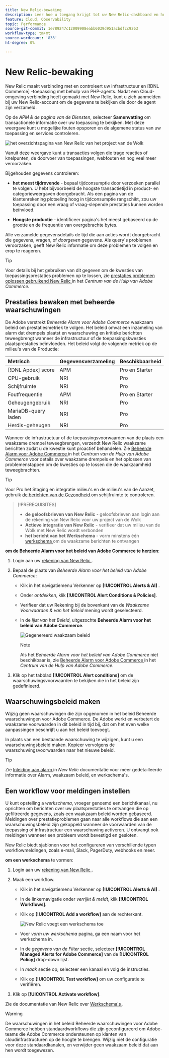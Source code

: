 ```yaml
---
title: New Relic-bewaking
description: Leer hoe u toegang krijgt tot uw New Relic-dashboard en hoe u gegevens van uw Adobe Commerce analyseert over het infrastructuurproject in de cloud.
feature: Cloud, Observability
topic: Performance
source-git-commit: 1e789247c12009908eabb6039d951acbdfcc9263
workflow-type: tm+mt
source-wordcount: '833'
ht-degree: 0%

---
```


# New Relic-bewaking

New Relic maakt verbinding met en controleert uw infrastructuur en [!DNL Commerce] -toepassing met behulp van PHP-agents. Nadat een Cloud-omgeving verbinding heeft gemaakt met New Relic, kunt u zich aanmelden bij uw New Relic-account om de gegevens te bekijken die door de agent zijn verzameld.

Op de _APM &amp; de pagina van de Diensten_, selecteer **Samenvatting** om transactionele informatie over uw toepassing te bekijken. Met deze weergave kunt u mogelijke fouten opsporen en de algemene status van uw toepassing en services controleren.

![ het overzichtspagina van New Relic van het project van de Wolk ](../../assets/new-relic/dashboard.png)

Vanuit deze weergave kunt u transacties volgen die trage reacties of knelpunten, de doorvoer van toepassingen, webfouten en nog veel meer veroorzaken.

Bijgehouden gegevens controleren:

- **het meest tijdrovende** - bepaal tijdconsumptie door verzoeken parallel te volgen. U hebt bijvoorbeeld de hoogste transactietijd in product- en categorieweergaven doorgebracht. Als een pagina van de klantenrekening plotseling hoog in tijdconsumptie rangschikt, zou uw toepassing door een vraag of vraag-slepende prestaties kunnen worden beïnvloed.

- **Hoogste productie** - identificeer pagina&#39;s het meest gebaseerd op de grootte en de frequentie van overgebrachte bytes.

Alle verzamelde gegevensdetails de tijd die aan acties wordt doorgebracht die gegevens, vragen, of _doorgeven_ gegevens. Als query&#39;s problemen veroorzaken, geeft New Relic informatie om deze problemen te volgen en erop te reageren.

>[!TIP]
>
>Voor details bij het gebruiken van dit gegeven om de kwesties van toepassingsprestaties problemen op te lossen, zie [ prestaties problemen oplossen gebruikend New Relic ](https://experienceleague.adobe.com/docs/commerce-knowledge-base/kb/troubleshooting/miscellaneous/troubleshoot-performance-using-new-relic-on-magento-commerce.html?lang=nl-NL) in het _Centrum van de Hulp van Adobe Commerce_.

## Prestaties bewaken met beheerde waarschuwingen

De Adobe verstrekt _Beheerde Alarm voor Adobe Commerce_ waakzaam beleid om prestatiesmetriek te volgen. Het beleid omvat een inzameling van alarm dat drempels plaatst en waarschuwing en kritieke berichten teweegbrengt wanneer de infrastructuur of de toepassingskwesties plaatsprestaties beïnvloeden. Het beleid volgt de volgende metriek op de milieu&#39;s van de Productie:

| Metrisch | Gegevensverzameling | Beschikbaarheid |
|:-------------------|:----------------|:----------------|
| [!DNL Apdex] score | APM | Pro en Starter |
| CPU-gebruik | NRI | Pro |
| Schijfruimte | NRI | Pro |
| Foutfrequentie | APM | Pro en Starter |
| Geheugengebruik | NRI | Pro |
| MariaDB-query laden | NRI | Pro |
| Herdis-geheugen | NRI | Pro |

Wanneer de infrastructuur of de toepassingsvoorwaarden van de plaats een waakzame drempel teweegbrengen, verzendt New Relic waakzame berichten zodat u de kwestie kunt proactief behandelen. Zie [ Beheerde Alarm voor Adobe Commerce ](https://experienceleague.adobe.com/docs/commerce-knowledge-base/kb/support-tools/managed-alerts/managed-alerts-for-magento-commerce.html?lang=nl-NL) in het _Centrum van de Hulp van Adobe Commerce_ voor details over waakzame drempels en het oplossen van problemenstappen om de kwesties op te lossen die de waakzaamheid teweegbrachten.

>[!TIP]
>
>Voor Pro het Staging en integratie milieu&#39;s en de milieu&#39;s van de Aanzet, gebruik [ de berichten van de Gezondheid ](../integrations/health-notifications.md) om schijfruimte te controleren.

>[!PREREQUISITES]
>
>- **de geloofsbrieven van New Relic** - geloofsbrieven aan login aan de rekening van New Relic voor uw project van de Wolk
>- **Actieve integratie van New Relic** - verifieer dat uw milieu van de Wolk met New Relic wordt verbonden
>- **het bericht van het Werkschema** - vorm minstens één [ werkschema ](#set-up-a-workflow-for-notifications) om de waakzame berichten te ontvangen

**om de Beheerde Alarm voor het beleid van Adobe Commerce te herzien**:

1. Login aan uw [ rekening van New Relic ](https://login.newrelic.com/login).

1. Bepaal de plaats van _Beheerde Alarm voor het beleid van Adobe Commerce_:

   - Klik in het navigatiemenu Verkenner op **[!UICONTROL Alerts & AI]** .

   - Onder _ontdekken_, klik **[!UICONTROL Alert Conditions & Policies]**.

   - Verifieer dat uw Rekening bij de bovenkant van de _Waakzame Voorwaarden &amp; van het Beleid_ mening wordt geselecteerd.

   - In de _lijst van het Beleid_, uitgezochte **Beheerde Alarm voor het beleid van Adobe Commerce**.

     ![ Gegenereerd waakzaam beleid ](../../assets/new-relic/managed-alerts-policy.png)

     >[!NOTE]
     >
     >Als het _Beheerde Alarm voor het beleid van Adobe Commerce_ niet beschikbaar is, zie [ Beheerde Alarm voor Adobe Commerce ](https://experienceleague.adobe.com/docs/commerce-knowledge-base/kb/support-tools/managed-alerts/managed-alerts-for-magento-commerce.html?lang=nl-NL) in het _Centrum van de Hulp van Adobe Commerce_.

1. Klik op het tabblad **[!UICONTROL Alert conditions]** om de waarschuwingsvoorwaarden te bekijken die in het beleid zijn gedefinieerd.

## Waarschuwingsbeleid maken

Wijzig geen waarschuwingen die zijn opgenomen in het beleid Beheerde waarschuwingen voor Adobe Commerce. De Adobe werkt en verbetert de waakzame voorwaarden in dit beleid in tijd bij, dat om het even welke aanpassingen beschrijft u aan het beleid toevoegt.

In plaats van een bestaande waarschuwing te wijzigen, kunt u een waarschuwingsbeleid maken. Kopieer vervolgens de waarschuwingsvoorwaarden naar het nieuwe beleid.

>[!TIP]
>
>Zie [ Inleiding aan alarm ](https://docs.newrelic.com/docs/alerts/overview/) in _New Relic_ documentatie voor meer gedetailleerde informatie over Alarm, waakzaam beleid, en werkschema&#39;s.

## Een workflow voor meldingen instellen

U kunt opstelling a _werkschema_, vroeger genoemd een berichtkanaal, nu oprichten om berichten over uw plaatsprestaties te ontvangen die op gefiltreerde gegevens, zoals een waakzaam beleid worden gebaseerd. Meldingen over prestatieproblemen gaan naar alle workflows die aan een waarschuwingsbeleid zijn gekoppeld wanneer de voorwaarden van de toepassing of infrastructuur een waarschuwing activeren. U ontvangt ook meldingen wanneer een probleem wordt bevestigd en gesloten.

New Relic biedt sjablonen voor het configureren van verschillende typen workflowmeldingen, zoals e-mail, Slack, PagerDuty, webhooks en meer.

**om een werkschema** te vormen:

1. Login aan uw [ rekening van New Relic ](https://login.newrelic.com/login).

1. Maak een workflow.

   - Klik in het navigatiemenu Verkenner op **[!UICONTROL Alerts & AI]** .

   - In de linkernavigatie onder _verrijkt &amp; meldt_, klik **[!UICONTROL Workflows]**.

   - Klik op **[!UICONTROL Add a workflow]** aan de rechterkant.

     ![ New Relic voegt een werkschema ](../../assets/new-relic/add-a-workflow.png) toe

   - Voor _vorm uw werkschema_ pagina, ga een naam voor het werkschema in.

   - In de _gegevens van de Filter_ sectie, selecteer **[!UICONTROL Managed Alerts for Adobe Commerce]** van de **[!UICONTROL Policy]** drop-down lijst.

   - In _maak_ sectie op, selecteer een kanaal en volg de instructies.

   - Klik op **[!UICONTROL Test workflow]** om uw configuratie te verifiëren.

1. Klik op **[!UICONTROL Activate workflow]**.

Zie de documentatie van New Relic over [ Werkschema&#39;s ](https://docs.newrelic.com/docs/alerts-applied-intelligence/applied-intelligence/incident-workflows/incident-workflows/).

>[!WARNING]
>
>De waarschuwingen in het beleid Beheerde waarschuwingen voor Adobe Commerce hebben standaardworkflows die zijn geconfigureerd om Adobe-teams die Adobe Commerce ondersteunen op klanten van cloudinfrastructuren op de hoogte te brengen. Wijzig niet de configuratie voor deze standaardkanalen, en verwijder geen waakzaam beleid dat aan hen wordt toegewezen.
